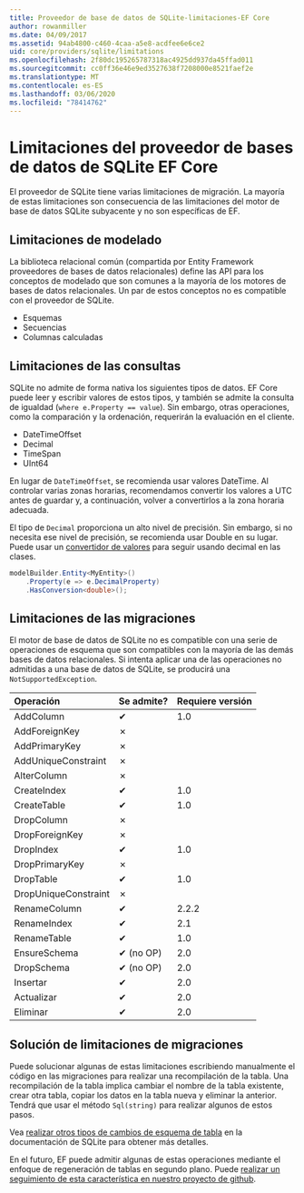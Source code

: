 ```yaml
---
title: Proveedor de base de datos de SQLite-limitaciones-EF Core
author: rowanmiller
ms.date: 04/09/2017
ms.assetid: 94ab4800-c460-4caa-a5e8-acdfee6e6ce2
uid: core/providers/sqlite/limitations
ms.openlocfilehash: 2f80dc195265787318ac4925dd937da45ffad011
ms.sourcegitcommit: cc0ff36e46e9ed3527638f7208000e8521faef2e
ms.translationtype: MT
ms.contentlocale: es-ES
ms.lasthandoff: 03/06/2020
ms.locfileid: "78414762"
---
```

# <a name="sqlite-ef-core-database-provider-limitations"></a>Limitaciones del proveedor de bases de datos de SQLite EF Core

El proveedor de SQLite tiene varias limitaciones de migración. La mayoría de estas limitaciones son consecuencia de las limitaciones del motor de base de datos SQLite subyacente y no son específicas de EF.

## <a name="modeling-limitations"></a>Limitaciones de modelado

La biblioteca relacional común (compartida por Entity Framework proveedores de bases de datos relacionales) define las API para los conceptos de modelado que son comunes a la mayoría de los motores de bases de datos relacionales. Un par de estos conceptos no es compatible con el proveedor de SQLite.

* Esquemas
* Secuencias
* Columnas calculadas

## <a name="query-limitations"></a>Limitaciones de las consultas

SQLite no admite de forma nativa los siguientes tipos de datos. EF Core puede leer y escribir valores de estos tipos, y también se admite la consulta de igualdad (`where e.Property == value`). Sin embargo, otras operaciones, como la comparación y la ordenación, requerirán la evaluación en el cliente.

* DateTimeOffset
* Decimal
* TimeSpan
* UInt64

En lugar de `DateTimeOffset`, se recomienda usar valores DateTime. Al controlar varias zonas horarias, recomendamos convertir los valores a UTC antes de guardar y, a continuación, volver a convertirlos a la zona horaria adecuada.

El tipo de `Decimal` proporciona un alto nivel de precisión. Sin embargo, si no necesita ese nivel de precisión, se recomienda usar Double en su lugar. Puede usar un [convertidor de valores](../../modeling/value-conversions.md) para seguir usando decimal en las clases.

``` csharp
modelBuilder.Entity<MyEntity>()
    .Property(e => e.DecimalProperty)
    .HasConversion<double>();
```

## <a name="migrations-limitations"></a>Limitaciones de las migraciones

El motor de base de datos de SQLite no es compatible con una serie de operaciones de esquema que son compatibles con la mayoría de las demás bases de datos relacionales. Si intenta aplicar una de las operaciones no admitidas a una base de datos de SQLite, se producirá una `NotSupportedException`.

| Operación            | Se admite? | Requiere versión |
|:---------------------|:-----------|:-----------------|
| AddColumn            | ✔          | 1.0              |
| AddForeignKey        | ✗          |                  |
| AddPrimaryKey        | ✗          |                  |
| AddUniqueConstraint  | ✗          |                  |
| AlterColumn          | ✗          |                  |
| CreateIndex          | ✔          | 1.0              |
| CreateTable          | ✔          | 1.0              |
| DropColumn           | ✗          |                  |
| DropForeignKey       | ✗          |                  |
| DropIndex            | ✔          | 1.0              |
| DropPrimaryKey       | ✗          |                  |
| DropTable            | ✔          | 1.0              |
| DropUniqueConstraint | ✗          |                  |
| RenameColumn         | ✔          | 2.2.2            |
| RenameIndex          | ✔          | 2.1              |
| RenameTable          | ✔          | 1.0              |
| EnsureSchema         | ✔ (no OP)  | 2.0              |
| DropSchema           | ✔ (no OP)  | 2.0              |
| Insertar               | ✔          | 2.0              |
| Actualizar               | ✔          | 2.0              |
| Eliminar               | ✔          | 2.0              |

## <a name="migrations-limitations-workaround"></a>Solución de limitaciones de migraciones

Puede solucionar algunas de estas limitaciones escribiendo manualmente el código en las migraciones para realizar una recompilación de la tabla. Una recompilación de la tabla implica cambiar el nombre de la tabla existente, crear otra tabla, copiar los datos en la tabla nueva y eliminar la anterior. Tendrá que usar el método `Sql(string)` para realizar algunos de estos pasos.

Vea [realizar otros tipos de cambios de esquema de tabla](https://sqlite.org/lang_altertable.html#otheralter) en la documentación de SQLite para obtener más detalles.

En el futuro, EF puede admitir algunas de estas operaciones mediante el enfoque de regeneración de tablas en segundo plano. Puede [realizar un seguimiento de esta característica en nuestro proyecto de github](https://github.com/aspnet/EntityFrameworkCore/issues/329).
